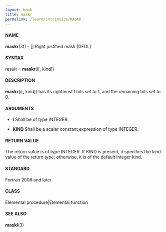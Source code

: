```yaml
---
layout: book
title: maskr
permalink: /learn/intrinsics/MASKR
---
```

#### NAME

__maskr__(3f) - \[\] Right justified mask
(GFDL)

#### SYNTAX

result = __maskr__(i\[, kind\])

#### DESCRIPTION

__maskr__(i\[, kind\]) has its rightmost I bits set to 1, and the
remaining bits set to 0.

#### ARGUMENTS

  - __I__
    Shall be of type INTEGER.

  - __KIND__
    Shall be a scalar constant expression of type INTEGER.

#### RETURN VALUE

The return value is of type INTEGER. If KIND is present, it specifies
the kind value of the return type; otherwise, it is of the default
integer kind.

#### STANDARD

Fortran 2008 and later

#### CLASS

Elemental procedure\|Elemental function

#### SEE ALSO

__maskl__(3)
